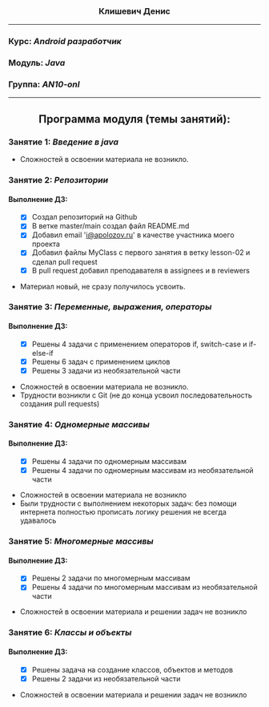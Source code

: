 ### <p align="center">Клишевич Денис</p>
____

### Курс: ___Android разработчик___
### Модуль: ___Java___
### Группа: ___AN10-onl___

____
## <p align="center">Программа модуля (темы занятий):</p>


### Занятие 1: ___Введение в java___
+ Сложностей в освоении материала не возникло.
### Занятие 2: ___Репозитории___

<h4>Выполнение ДЗ:</h4>
<ol>

- [x] Создал репозиторий на Github
- [x] В ветке master/main создал файл README.md
- [x] Добавил email 'i@apolozov.ru' в качестве участника моего проекта
- [x] Добавил файлы MyClass с первого занятия в ветку lesson-02 и сделал pull request
- [x] В pull request добавил преподавателя в assignees и в reviewers

</ol>

+ Материал новый, не сразу получилось усвоить.

### Занятие 3: ___Переменные, выражения, операторы___

<h4>Выполнение ДЗ:</h4>
<ol>

- [x] Решены 4 задачи с применением операторов if, switch-case и if-else-if
- [x] Решены 6 задач с применением циклов
- [x] Решены 3 задачи из необязательной части

</ol>

+ Сложностей в освоении материала не возникло.
+ Трудности возникли с Git (не до конца усвоил последовательность создания pull requests)

### Занятие 4: _Одномерные массивы_

<h4>Выполнение ДЗ:</h4>
<ol>

- [x] Решены 4 задачи по одномерным массивам
- [x] Решены 4 задачи по одномерным массивам из необязательной части

</ol>

+ Сложностей в освоении материала не возникло
+ Были трудности с выполнением некоторых задач: без помощи интернета полностью прописать логику решения не всегда удавалось

### Занятие 5: _Многомерные массивы_

<h4>Выполнение ДЗ:</h4>
<ol>

- [x] Решены 2 задачи по многомерным массивам
- [x] Решены 4 задачи по многомерным массивам из необязательной части

</ol>

+ Сложностей в освоении материала и решении задач не возникло

### Занятие 6: _Классы и объекты_

<h4>Выполнение ДЗ:</h4>
<ol>

- [x] Решены задача на создание классов, объектов и методов
- [x] Решены 2 задачи из необязательной части

</ol>

+ Сложностей в освоении материала и решении задач не возникло
